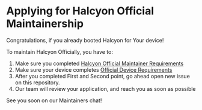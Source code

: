 # Applying for Halcyon Official Maintainership

Congratulations, if you already booted Halcyon for Your device!

To maintain Halcyon Officially, you have to:  
1. Make sure you completed [Halcyon Official Maintainer Requirements](https://github.com/halcyonproject/docs/blob/master/maintainers/maintainers_req.md)
2. Make sure your device completes [Official Device Requirements](https://github.com/halcyonproject/docs/blob/master/devices/device_req.md)
3. After you completed First and Second point, go ahead open new issue on this repository.
4. Our team will review your application, and reach you as soon as possible

See you soon on our Maintainers chat!